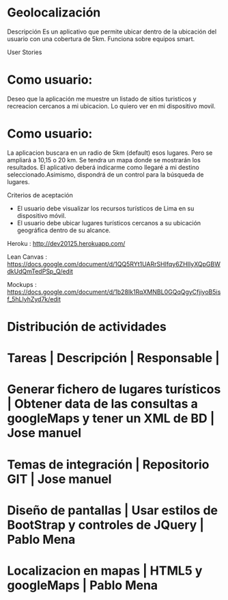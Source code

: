 Geolocalización
===============

Descripción
Es un aplicativo que permite ubicar dentro de la ubicación del usuario con una cobertura de 5km. Funciona sobre equipos smart.

User Stories  	

Como usuario:
===============
Deseo que la aplicación me muestre un listado de sitios turisticos y recreacion cercanos a mi ubicacion. 
Lo quiero ver en mi dispositivo movil.

Como usuario:
===============
La aplicacion buscara en un radio de 5km (default) esos lugares. Pero se ampliará a 10,15 o 20 km. Se 
tendra un mapa donde se mostrarán los resultados. El aplicativo deberá indicarme como llegaré a mi destino
seleccionado.Asimismo, dispondrá de un control para la búsqueda de lugares.
		
		
Criterios de aceptación		
 -	El usuario debe visualizar los recursos turísticos de Lima en su dispositivo móvil.	
 -	El usuario debe ubicar lugares turísticos cercanos a su ubicación geográfica dentro de su alcance.	

Heroku			:	http://dev20125.herokuapp.com/

Lean Canvas		:	https://docs.google.com/document/d/1QQ5RYt1UARrSHIfqy6ZHIIyXQpGBWdkUdQmTedPSp_Q/edit	
		
Mockups			: 	https://docs.google.com/document/d/1b28Ik1RqXMNBL0GQqQgyCfjiyoB5isf_5hLlyhZyd7k/edit	
		
Distribución de actividades		
===========================

Tareas	|	Descripción		|	Responsable		|
==================================================

Generar fichero de lugares turísticos 	|          Obtener data de las consultas a googleMaps y tener un XML de BD 	|		Jose manuel
=====================================

Temas de integración	   |         Repositorio GIT	                                   	|       Jose manuel
=====================

Diseño de pantallas	       |       Usar estilos de BootStrap y controles de JQuery	       	|       Pablo Mena
=====================

Localizacion en mapas	   |         HTML5 y googleMaps	                                   	|       Pablo Mena		
=====================
		
		
		